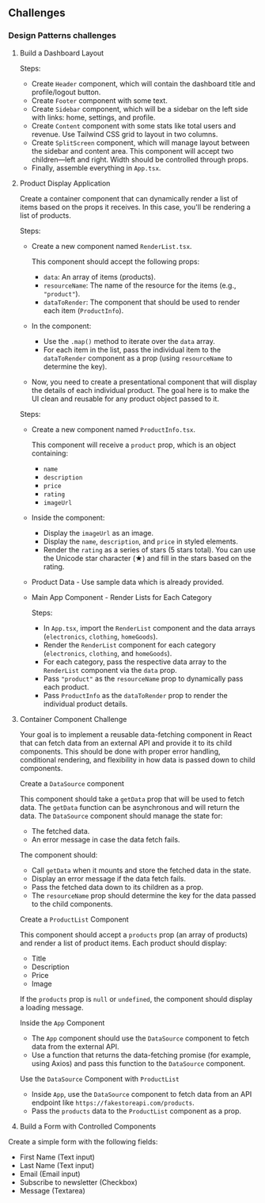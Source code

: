 ## Challenges

### Design Patterns challenges

1. Build a Dashboard Layout

   Steps:

   - Create `Header` component, which will contain the dashboard title and profile/logout button.
   - Create `Footer` component with some text.
   - Create `Sidebar` component, which will be a sidebar on the left side with links: home, settings, and profile.
   - Create `Content` component with some stats like total users and revenue. Use Tailwind CSS grid to layout in two columns.
   - Create `SplitScreen` component, which will manage layout between the sidebar and content area. This component will accept two children—left and right. Width should be controlled through props.
   - Finally, assemble everything in `App.tsx`.

2. Product Display Application

   Create a container component that can dynamically render a list of items based on the props it receives. In this case, you'll be rendering a list of products.

   Steps:

   - Create a new component named `RenderList.tsx`.

     This component should accept the following props:

     - `data`: An array of items (products).
     - `resourceName`: The name of the resource for the items (e.g., `"product"`).
     - `dataToRender`: The component that should be used to render each item (`ProductInfo`).

   - In the component:

     - Use the `.map()` method to iterate over the `data` array.
     - For each item in the list, pass the individual item to the `dataToRender` component as a prop (using `resourceName` to determine the key).

   - Now, you need to create a presentational component that will display the details of each individual product. The goal here is to make the UI clean and reusable for any product object passed to it.

   Steps:

   - Create a new component named `ProductInfo.tsx`.

     This component will receive a `product` prop, which is an object containing:

     - `name`
     - `description`
     - `price`
     - `rating`
     - `imageUrl`

   - Inside the component:

     - Display the `imageUrl` as an image.
     - Display the `name`, `description`, and `price` in styled elements.
     - Render the `rating` as a series of stars (5 stars total). You can use the Unicode star character (★) and fill in the stars based on the rating.

   - Product Data - Use sample data which is already provided.

   - Main App Component - Render Lists for Each Category

     Steps:

     - In `App.tsx`, import the `RenderList` component and the data arrays (`electronics`, `clothing`, `homeGoods`).
     - Render the `RenderList` component for each category (`electronics`, `clothing`, and `homeGoods`).
     - For each category, pass the respective data array to the `RenderList` component via the `data` prop.
     - Pass `"product"` as the `resourceName` prop to dynamically pass each product.
     - Pass `ProductInfo` as the `dataToRender` prop to render the individual product details.

3. Container Component Challenge

   Your goal is to implement a reusable data-fetching component in React that can fetch data from an external API and provide it to its child components. This should be done with proper error handling, conditional rendering, and flexibility in how data is passed down to child components.

   Create a `DataSource` component

   This component should take a `getData` prop that will be used to fetch data. The `getData` function can be asynchronous and will return the data. The `DataSource` component should manage the state for:

   - The fetched data.
   - An error message in case the data fetch fails.

   The component should:

   - Call `getData` when it mounts and store the fetched data in the state.
   - Display an error message if the data fetch fails.
   - Pass the fetched data down to its children as a prop.
   - The `resourceName` prop should determine the key for the data passed to the child components.

   Create a `ProductList` Component

   This component should accept a `products` prop (an array of products) and render a list of product items. Each product should display:

   - Title
   - Description
   - Price
   - Image

   If the `products` prop is `null` or `undefined`, the component should display a loading message.

   Inside the `App` Component

   - The `App` component should use the `DataSource` component to fetch data from the external API.
   - Use a function that returns the data-fetching promise (for example, using Axios) and pass this function to the `DataSource` component.

   Use the `DataSource` Component with `ProductList`

   - Inside `App`, use the `DataSource` component to fetch data from an API endpoint like `https://fakestoreapi.com/products`.
   - Pass the `products` data to the `ProductList` component as a prop.

4. Build a Form with Controlled Components

Create a simple form with the following fields:

- First Name (Text input)
- Last Name (Text input)
- Email (Email input)
- Subscribe to newsletter (Checkbox)
- Message (Textarea)
